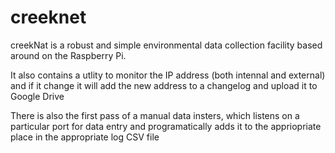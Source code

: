 # creeknet
creekNat is a robust and simple environmental data collection facility based around on the Raspberry Pi. 

It also contains a utlity to monitor the IP address (both intennal and external) and if it change it will add the new address to a changelog and upload it to Google Drive

There is also the first pass of a manual data insters, which listens on a particular port for data entry and programatically adds it to the appriopriate place in the appropriate log CSV file
